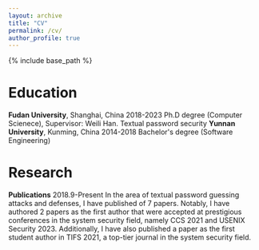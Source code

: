 ```yaml
---
layout: archive
title: "CV"
permalink: /cv/
author_profile: true
---
```



{% include base_path %}

Education
======
**Fudan University**, Shanghai, China                                   2018-2023
Ph.D degree (Computer Scienece), Supervisor: Weili Han. Textual password security
**Yunnan University**, Kunming, China                                   2014-2018
Bachelor's degree (Software Engineering)

Research                                                                
=====
**Publications**                                                       2018.9-Present
In the area of textual password guessing attacks and defenses, I have published of 7 papers. Notably, I have authored 2 papers as the first author that were accepted at prestigious conferences in the system security field, namely CCS 2021 and USENIX Security 2023. Additionally, I have also published a paper as the first student author in TIFS 2021, a top-tier journal in the system security field. 








  


